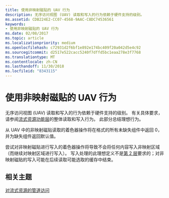 ```yaml
---
title: 使用非映射磁贴的 UAV 行为
description: 无序访问视图 (UAV) 读取和写入的行为依赖于硬件支持的级别。
ms.assetid: CDB224E2-CC07-4568-9AAC-C8DC74536561
keywords:
- 使用非映射磁贴的 UAV 行为
ms.date: 02/08/2017
ms.topic: article
ms.localizationpriority: medium
ms.openlocfilehash: c72931d2f6bf1e892e174bc409f20a042d5e4c92
ms.sourcegitcommit: d2517e522cacc5240f7dffd5bc1eaa278e3f7768
ms.translationtype: MT
ms.contentlocale: zh-CN
ms.lasthandoff: 11/30/2018
ms.locfileid: "8343115"
---
```

# <a name="span-iddirect3dconceptsuavbehaviorwithnon-mappedtilesspanuav-behavior-with-non-mapped-tiles"></a><span id="direct3dconcepts.uav_behavior_with_non-mapped_tiles"></span>使用非映射磁贴的 UAV 行为


无序访问视图 (UAV) 读取和写入的行为依赖于硬件支持的级别。 有关具体要求，请参阅[流式资源功能层](streaming-resources-features-tiers.md)的整体读取和写入行为。 此部分总结理想行为。

从 UAV 中的非映射磁贴读取的着色器操作将在格式的所有未缺失组件中返回 0，并为缺失组件返回默认值。

尝试对非映射磁贴进行写入的着色器操作将导致不会将任何内容写入非映射区域（而继续对映射区域进行写入）。 写入处理的此理想定义不是[第 2 层](tier-2.md)要求的；对非映射磁贴的写入可能在后续读取可能选取的缓存中结束。

## <a name="span-idrelated-topicsspanrelated-topics"></a><span id="related-topics"></span>相关主题


[对流式资源的管道访问](pipeline-access-to-streaming-resources.md)

 

 




